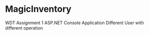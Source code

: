 # MagicInventory
WDT Assignment 1
ASP.NET Console Application
Different User with different operation
